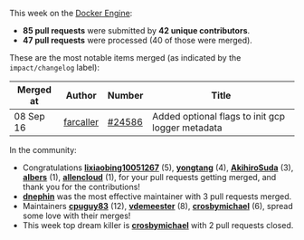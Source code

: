This week on the [Docker Engine](https://github.com/docker/docker):

  - **85 pull requests** were submitted by **42 unique contributors**.
  - **47 pull requests** were processed (40 of those were merged).

These are the most notable items merged (as indicated by the `impact/changelog` label):

  Merged at | Author                                  | Number                                                 | Title
  ----------|-----------------------------------------|--------------------------------------------------------|--------------------------------------------------------------
  08 Sep 16 | [farcaller](https://github.com/farcaller) | [#24586](https://github.com/docker/docker/issues/24586) | Added optional flags to init gcp logger metadata

In the community:

  - Congratulations **[lixiaobing10051267](https://github.com/lixiaobing10051267)** (5), **[yongtang](https://github.com/yongtang)** (4), **[AkihiroSuda](https://github.com/AkihiroSuda)** (3), **[albers](https://github.com/albers)** (1), **[allencloud](https://github.com/allencloud)** (1), for your pull requests getting merged, and thank you for the contributions!
  - **[dnephin](https://github.com/dnephin)** was the most effective maintainer with 3 pull requests merged.
  - Maintainers **[cpuguy83](https://github.com/cpuguy83)** (12), **[vdemeester](https://github.com/vdemeester)** (8), **[crosbymichael](https://github.com/crosbymichael)** (6), spread some love with their merges!
  - This week top dream killer is **[crosbymichael](https://github.com/crosbymichael)** with 2 pull requests closed.
